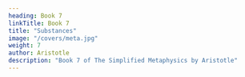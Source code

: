 ```yaml
---
heading: Book 7
linkTitle: Book 7
title: "Substances"
image: "/covers/meta.jpg"
weight: 7
author: Aristotle
description: "Book 7 of The Simplified Metaphysics by Aristotle"
---
```

